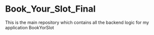 # Book_Your_Slot_Final
This is the main repository which contains all the backend logic for my application BookYorSlot

